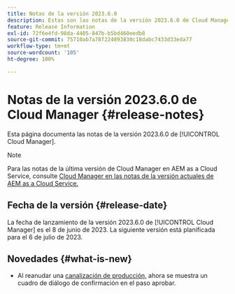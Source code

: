 ```yaml
---
title: Notas de la versión 2023.6.0
description: Estas son las notas de la versión 2023.6.0 de Cloud Manager.
feature: Release Information
exl-id: 72f6e4fd-98da-4405-847b-b5bd460eedb8
source-git-commit: 75710ab7a78f224893830c18dabc7433d33eda77
workflow-type: tm+mt
source-wordcount: '105'
ht-degree: 100%

---
```


# Notas de la versión 2023.6.0 de Cloud Manager {#release-notes}

Esta página documenta las notas de la versión 2023.6.0 de [!UICONTROL Cloud Manager].

>[!NOTE]
>
>Para las notas de la última versión de Cloud Manager en AEM as a Cloud Service, consulte [Cloud Manager en las notas de la versión actuales de AEM as a Cloud Service.](https://experienceleague.adobe.com/docs/experience-manager-cloud-service/content/implementing/using-cloud-manager/release-notes-cloud-manager/release-notes-cm-current.html?lang=es)

## Fecha de la versión {#release-date}

La fecha de lanzamiento de la versión 2023.6.0 de [!UICONTROL Cloud Manager] es el 8 de junio de 2023. La siguiente versión está planificada para el 6 de julio de 2023.

## Novedades {#what-is-new}

* Al reanudar una [canalización de producción,](/help/using/production-pipelines.md) ahora se muestra un cuadro de diálogo de confirmación en el paso aprobar.
